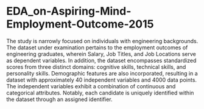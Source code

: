 # EDA_on-Aspiring-Mind-Employment-Outcome-2015

The study is narrowly focused on individuals with engineering backgrounds. The dataset under examination pertains to the employment outcomes of engineering graduates, wherein Salary, Job Titles, and Job Locations serve as dependent variables. In addition, the dataset encompasses standardized scores from three distinct domains: cognitive skills, technical skills, and personality skills. Demographic features are also incorporated, resulting in a dataset with approximately 40 independent variables and 4000 data points. The independent variables exhibit a combination of continuous and categorical attributes. Notably, each candidate is uniquely identified within the dataset through an assigned identifier.
